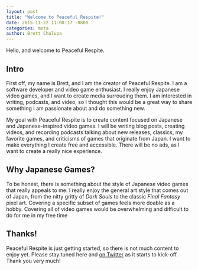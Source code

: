 ```yaml
---
layout: post
title: "Welcome to Peaceful Respite!"
date: 2015-11-22 11:00:17 -0800
categories: meta
author: Brett Chalupa
---
```


Hello, and welcome to Peaceful Respite.

## Intro

First off, my name is Brett, and I am the creator of Peaceful Respite. I
am a software developer and video game enthusiast. I really enjoy
Japanese video games, and I want to create media surrouding them. I am
interested in writing, podcasts, and video, so I thought this would be a
great way to share something I am passionate about and do something new.

My goal with Peaceful Respite is to create content focused on Japanese
and Japanese-inspired video games. I will be writing blog posts,
creating videos, and recording podcasts talking about new releases,
classics, my favorite games, and criticisms of games that originate from
Japan. I want to make everything I create free and accessible. There
will be no ads, as I want to create a really nice experience.

## Why Japanese Games?

To be honest, there is something about the style of Japanese video games
that really appeals to me. I really enjoy the general art style that
comes out of Japan, from the nitty gritty of _Dark Souls_ to the classic
_Final Fantasy_ pixel art. Covering a specific subset of games feels
more doable as a hobby. Covering all of video games would be
overwhelming and difficult to do for me in my free time

## Thanks!

Peaceful Respite is just getting started, so there is not much content
to enjoy yet. Please stay tuned here and [on
Twitter](https://twitter.com/peacefulrespite) as it starts to kick-off.
Thank you very much!
